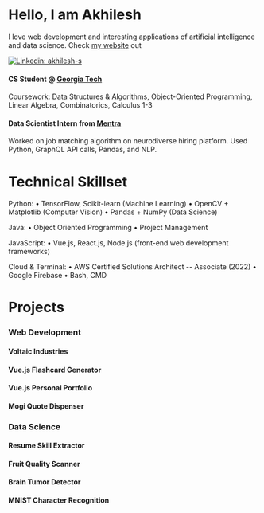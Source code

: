 # Hello, I am Akhilesh
I love web development and interesting applications of artificial intelligence and data science.
Check [my website](https://www.akhilesh.dev) out

[![Linkedin: akhilesh-s](https://img.shields.io/badge/-Akhilesh%20Sivaganesan-blue?style=flat-square&logo=Linkedin&logoColor=white&link=https://www.linkedin.com/in/akhilesh-s/)](https://www.linkedin.com/in/akhilesh-s/)

#### CS Student @ [Georgia Tech](https://www.gatech.edu/) 
Coursework: Data Structures & Algorithms, Object-Oriented Programming, Linear Algebra, Combinatorics, Calculus 1-3

#### Data Scientist Intern from [Mentra](https://www.mentra.me/)
Worked on job matching algorithm on neurodiverse hiring platform. Used Python, GraphQL API calls, Pandas, and NLP.

# Technical Skillset

Python: 
• TensorFlow, Scikit-learn (Machine Learning)
• OpenCV + Matplotlib (Computer Vision)
• Pandas + NumPy (Data Science)

Java: 
• Object Oriented Programming
• Project Management

JavaScript: 
• Vue.js, React.js, Node.js (front-end web development frameworks)

Cloud & Terminal:
• AWS Certified Solutions Architect -- Associate (2022)
• Google Firebase
• Bash, CMD

# Projects

### Web Development
<!--Web Development Projects-->
#### Voltaic Industries
#### Vue.js Flashcard Generator
#### Vue.js Personal Portfolio
#### Mogi Quote Dispenser

### Data Science
#### Resume Skill Extractor
#### Fruit Quality Scanner
#### Brain Tumor Detector
#### MNIST Character Recognition
<!--Machine Learning Projects-->
